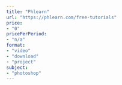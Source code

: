 ```yaml
---
title: "Phlearn"
url: "https://phlearn.com/free-tutorials"
price: 
- "0"
pricePerPeriod: 
- "n/a"
format: 
- "video"
- "download"
- "project"
subject: 
- "photoshop"
---
```

